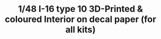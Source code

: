---
layout: product
title: "1/48 I-16 type 10 3D-Printed & coloured Interior on decal paper (for all kits)"
price: "1300" 
desc: "3D Dekal"
img_path: "/assets/img/QD48022.webp"
brand: "Quinta Studio"
available: false
special_offer: false
new: false
soon: false
cat: "010000"
subcat: "016000"
subsubcat: "0N/A"
sifra: "QD48022"
popular: false
spec: false
---